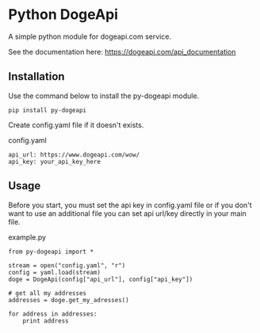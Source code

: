 # Python DogeApi

A simple python module for dogeapi.com service.

See the documentation here: https://dogeapi.com/api_documentation

## Installation

Use the command below to install the py-dogeapi module.

    pip install py-dogeapi

Create config.yaml file if it doesn't exists.

config.yaml

    api_url: https://www.dogeapi.com/wow/
    api_key: your_api_key_here

## Usage

Before you start, you must set the api key in config.yaml file or if you don't want to use an additional file you can set api url/key directly in your main file.

example.py

    from py-dogeapi import *
    
    stream = open("config.yaml", "r")
    config = yaml.load(stream)
    doge = DogeApi(config["api_url"], config["api_key"])
    
    # get all my addresses
    addresses = doge.get_my_adresses()

    for address in addresses:
    	print address
